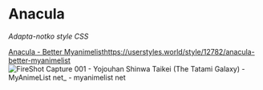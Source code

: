 # Anacula
*Adapta-notko style CSS*

[Anacula - Better Myanimelist](https://userstyles.world/style/12782/anacula-better-myanimelist)https://userstyles.world/style/12782/anacula-better-myanimelist
![FireShot Capture 001 - Yojouhan Shinwa Taikei (The Tatami Galaxy) - MyAnimeList net_ - myanimelist net](https://github.com/rodhfr/Anacula/assets/83579016/890ab72c-b641-498b-84af-bd971ad814ba)
